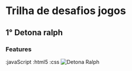 # Trilha de desafios jogos
## 1° Detona ralph
### Features
 :javaScript 
 :html5 
 :css
 ![Detona Ralph](ralph1_resized.png)


 
 



